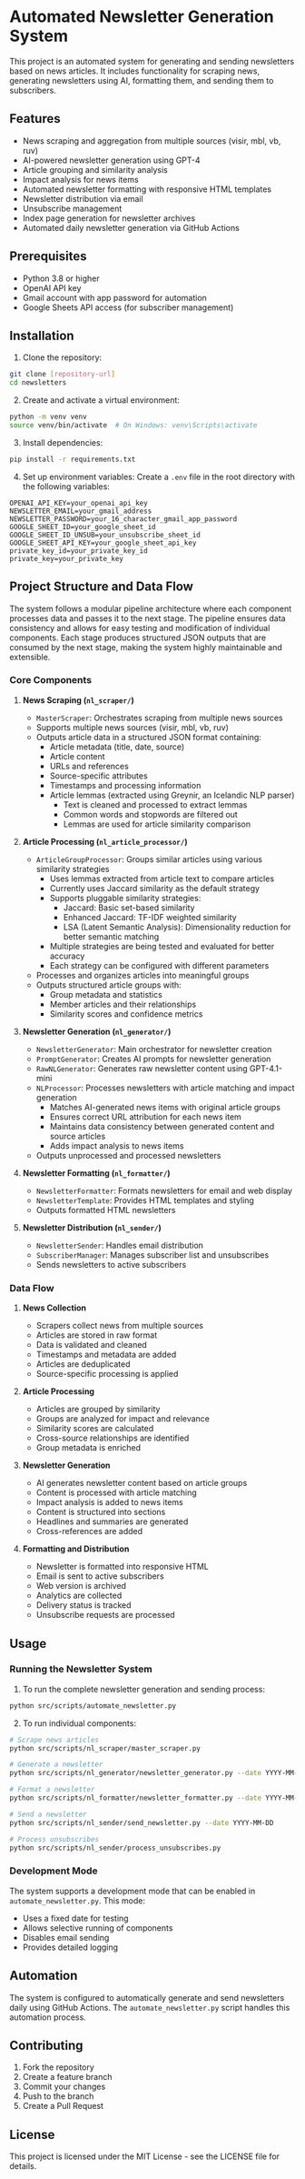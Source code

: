 # Automated Newsletter Generation System

This project is an automated system for generating and sending newsletters based on news articles. It includes functionality for scraping news, generating newsletters using AI, formatting them, and sending them to subscribers.

## Features

- News scraping and aggregation from multiple sources (visir, mbl, vb, ruv)
- AI-powered newsletter generation using GPT-4
- Article grouping and similarity analysis
- Impact analysis for news items
- Automated newsletter formatting with responsive HTML templates
- Newsletter distribution via email
- Unsubscribe management
- Index page generation for newsletter archives
- Automated daily newsletter generation via GitHub Actions

## Prerequisites

- Python 3.8 or higher
- OpenAI API key
- Gmail account with app password for automation
- Google Sheets API access (for subscriber management)

## Installation

1. Clone the repository:
```bash
git clone [repository-url]
cd newsletters
```

2. Create and activate a virtual environment:
```bash
python -m venv venv
source venv/bin/activate  # On Windows: venv\Scripts\activate
```

3. Install dependencies:
```bash
pip install -r requirements.txt
```

4. Set up environment variables:
Create a `.env` file in the root directory with the following variables:
```
OPENAI_API_KEY=your_openai_api_key
NEWSLETTER_EMAIL=your_gmail_address
NEWSLETTER_PASSWORD=your_16_character_gmail_app_password
GOOGLE_SHEET_ID=your_google_sheet_id
GOOGLE_SHEET_ID_UNSUB=your_unsubscribe_sheet_id
GOOGLE_SHEET_API_KEY=your_google_sheet_api_key
private_key_id=your_private_key_id
private_key=your_private_key
```

## Project Structure and Data Flow

The system follows a modular pipeline architecture where each component processes data and passes it to the next stage. The pipeline ensures data consistency and allows for easy testing and modification of individual components. Each stage produces structured JSON outputs that are consumed by the next stage, making the system highly maintainable and extensible.

### Core Components

1. **News Scraping (`nl_scraper/`)**
   - `MasterScraper`: Orchestrates scraping from multiple news sources
   - Supports multiple news sources (visir, mbl, vb, ruv)
   - Outputs article data in a structured JSON format containing:
     - Article metadata (title, date, source)
     - Article content
     - URLs and references
     - Source-specific attributes
     - Timestamps and processing information
     - Article lemmas (extracted using Greynir, an Icelandic NLP parser)
       - Text is cleaned and processed to extract lemmas
       - Common words and stopwords are filtered out
       - Lemmas are used for article similarity comparison

2. **Article Processing (`nl_article_processor/`)**
   - `ArticleGroupProcessor`: Groups similar articles using various similarity strategies
     - Uses lemmas extracted from article text to compare articles
     - Currently uses Jaccard similarity as the default strategy
     - Supports pluggable similarity strategies:
       - Jaccard: Basic set-based similarity
       - Enhanced Jaccard: TF-IDF weighted similarity
       - LSA (Latent Semantic Analysis): Dimensionality reduction for better semantic matching
     - Multiple strategies are being tested and evaluated for better accuracy
     - Each strategy can be configured with different parameters
   - Processes and organizes articles into meaningful groups
   - Outputs structured article groups with:
     - Group metadata and statistics
     - Member articles and their relationships
     - Similarity scores and confidence metrics

3. **Newsletter Generation (`nl_generator/`)**
   - `NewsletterGenerator`: Main orchestrator for newsletter creation
   - `PromptGenerator`: Creates AI prompts for newsletter generation
   - `RawNLGenerator`: Generates raw newsletter content using GPT-4.1-mini
   - `NLProcessor`: Processes newsletters with article matching and impact generation
     - Matches AI-generated news items with original article groups
     - Ensures correct URL attribution for each news item
     - Maintains data consistency between generated content and source articles
     - Adds impact analysis to news items
   - Outputs unprocessed and processed newsletters

4. **Newsletter Formatting (`nl_formatter/`)**
   - `NewsletterFormatter`: Formats newsletters for email and web display
   - `NewsletterTemplate`: Provides HTML templates and styling
   - Outputs formatted HTML newsletters

5. **Newsletter Distribution (`nl_sender/`)**
   - `NewsletterSender`: Handles email distribution
   - `SubscriberManager`: Manages subscriber list and unsubscribes
   - Sends newsletters to active subscribers

### Data Flow

1. **News Collection**
   - Scrapers collect news from multiple sources
   - Articles are stored in raw format
   - Data is validated and cleaned
   - Timestamps and metadata are added
   - Articles are deduplicated
   - Source-specific processing is applied

2. **Article Processing**
   - Articles are grouped by similarity
   - Groups are analyzed for impact and relevance
   - Similarity scores are calculated
   - Cross-source relationships are identified
   - Group metadata is enriched

3. **Newsletter Generation**
   - AI generates newsletter content based on article groups
   - Content is processed with article matching
   - Impact analysis is added to news items
   - Content is structured into sections
   - Headlines and summaries are generated
   - Cross-references are added

4. **Formatting and Distribution**
   - Newsletter is formatted into responsive HTML
   - Email is sent to active subscribers
   - Web version is archived
   - Analytics are collected
   - Delivery status is tracked
   - Unsubscribe requests are processed

## Usage

### Running the Newsletter System

1. To run the complete newsletter generation and sending process:
```bash
python src/scripts/automate_newsletter.py
```

2. To run individual components:

```bash
# Scrape news articles
python src/scripts/nl_scraper/master_scraper.py

# Generate a newsletter
python src/scripts/nl_generator/newsletter_generator.py --date YYYY-MM-DD

# Format a newsletter
python src/scripts/nl_formatter/newsletter_formatter.py --date YYYY-MM-DD

# Send a newsletter
python src/scripts/nl_sender/send_newsletter.py --date YYYY-MM-DD

# Process unsubscribes
python src/scripts/nl_sender/process_unsubscribes.py
```

### Development Mode

The system supports a development mode that can be enabled in `automate_newsletter.py`. This mode:
- Uses a fixed date for testing
- Allows selective running of components
- Disables email sending
- Provides detailed logging

## Automation

The system is configured to automatically generate and send newsletters daily using GitHub Actions. The `automate_newsletter.py` script handles this automation process.

## Contributing

1. Fork the repository
2. Create a feature branch
3. Commit your changes
4. Push to the branch
5. Create a Pull Request

## License

This project is licensed under the MIT License - see the LICENSE file for details. 